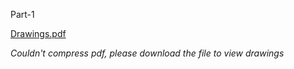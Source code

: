 Part-1

[Drawings.pdf](https://github.com/seneca-btp500-w23/a1g-a1-ana40-nkhalilazar/files/10839233/Drawings.pdf)

*Couldn't compress pdf, please download the file to view drawings*
